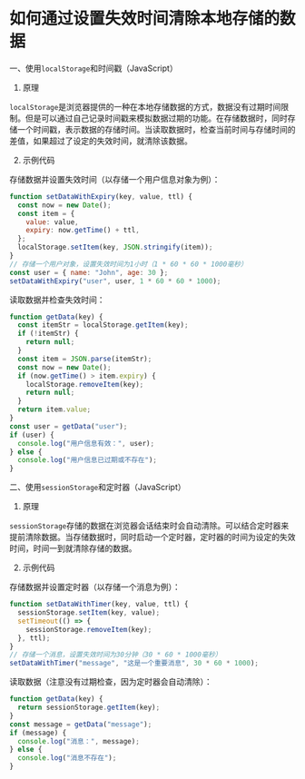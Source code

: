 # 如何通过设置失效时间清除本地存储的数据

一、使用`localStorage`和时间戳（JavaScript）

1. 原理

`localStorage`是浏览器提供的一种在本地存储数据的方式，数据没有过期时间限制。但是可以通过自己记录时间戳来模拟数据过期的功能。在存储数据时，同时存储一个时间戳，表示数据的存储时间。当读取数据时，检查当前时间与存储时间的差值，如果超过了设定的失效时间，就清除该数据。

2. 示例代码

存储数据并设置失效时间（以存储一个用户信息对象为例）：

```javascript
function setDataWithExpiry(key, value, ttl) {
  const now = new Date();
  const item = {
    value: value,
    expiry: now.getTime() + ttl,
  };
  localStorage.setItem(key, JSON.stringify(item));
}
// 存储一个用户对象，设置失效时间为1小时（1 * 60 * 60 * 1000毫秒）
const user = { name: "John", age: 30 };
setDataWithExpiry("user", user, 1 * 60 * 60 * 1000);
```

读取数据并检查失效时间：

```javascript
function getData(key) {
  const itemStr = localStorage.getItem(key);
  if (!itemStr) {
    return null;
  }
  const item = JSON.parse(itemStr);
  const now = new Date();
  if (now.getTime() > item.expiry) {
    localStorage.removeItem(key);
    return null;
  }
  return item.value;
}
const user = getData("user");
if (user) {
  console.log("用户信息有效：", user);
} else {
  console.log("用户信息已过期或不存在");
}
```

二、使用`sessionStorage`和定时器（JavaScript）

1. 原理

`sessionStorage`存储的数据在浏览器会话结束时会自动清除。可以结合定时器来提前清除数据。当存储数据时，同时启动一个定时器，定时器的时间为设定的失效时间，时间一到就清除存储的数据。

2. 示例代码

存储数据并设置定时器（以存储一个消息为例）：

```javascript
function setDataWithTimer(key, value, ttl) {
  sessionStorage.setItem(key, value);
  setTimeout(() => {
    sessionStorage.removeItem(key);
  }, ttl);
}
// 存储一个消息，设置失效时间为30分钟（30 * 60 * 1000毫秒）
setDataWithTimer("message", "这是一个重要消息", 30 * 60 * 1000);
```

读取数据（注意没有过期检查，因为定时器会自动清除）：

```javascript
function getData(key) {
  return sessionStorage.getItem(key);
}
const message = getData("message");
if (message) {
  console.log("消息：", message);
} else {
  console.log("消息不存在");
}
```
